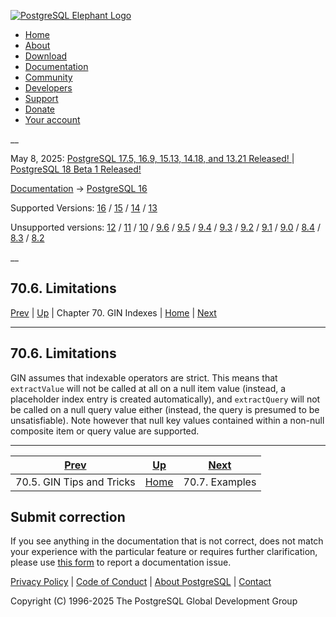 [ ![PostgreSQL Elephant Logo](/media/img/about/press/elephant.png) ](/)

  * [Home](/ "Home")
  * [About](/about/ "About")
  * [Download](/download/ "Download")
  * [Documentation](/docs/ "Documentation")
  * [Community](/community/ "Community")
  * [Developers](/developer/ "Developers")
  * [Support](/support/ "Support")
  * [Donate](/about/donate/ "Donate")
  * [Your account](/account/ "Your account")

__

May 8, 2025: [ PostgreSQL 17.5, 16.9, 15.13, 14.18, and 13.21 Released! ](/about/news/postgresql-175-169-1513-1418-and-1321-released-3072/) | [ PostgreSQL 18 Beta 1 Released! ](/about/news/postgresql-18-beta-1-released-3070/)

[Documentation](/docs/ "Documentation") -> [PostgreSQL
16](/docs/16/index.html)

Supported Versions: [16](/docs/16/gin-limit.html "PostgreSQL 16 -
70.6. Limitations") / [15](/docs/15/gin-limit.html "PostgreSQL 15 -
70.6. Limitations") / [14](/docs/14/gin-limit.html "PostgreSQL 14 -
70.6. Limitations") / [13](/docs/13/gin-limit.html "PostgreSQL 13 -
70.6. Limitations")

Unsupported versions: [12](/docs/12/gin-limit.html "PostgreSQL 12 -
70.6. Limitations") / [11](/docs/11/gin-limit.html "PostgreSQL 11 -
70.6. Limitations") / [10](/docs/10/gin-limit.html "PostgreSQL 10 -
70.6. Limitations") / [9.6](/docs/9.6/gin-limit.html "PostgreSQL 9.6 -
70.6. Limitations") / [9.5](/docs/9.5/gin-limit.html "PostgreSQL 9.5 -
70.6. Limitations") / [9.4](/docs/9.4/gin-limit.html "PostgreSQL 9.4 -
70.6. Limitations") / [9.3](/docs/9.3/gin-limit.html "PostgreSQL 9.3 -
70.6. Limitations") / [9.2](/docs/9.2/gin-limit.html "PostgreSQL 9.2 -
70.6. Limitations") / [9.1](/docs/9.1/gin-limit.html "PostgreSQL 9.1 -
70.6. Limitations") / [9.0](/docs/9.0/gin-limit.html "PostgreSQL 9.0 -
70.6. Limitations") / [8.4](/docs/8.4/gin-limit.html "PostgreSQL 8.4 -
70.6. Limitations") / [8.3](/docs/8.3/gin-limit.html "PostgreSQL 8.3 -
70.6. Limitations") / [8.2](/docs/8.2/gin-limit.html "PostgreSQL 8.2 -
70.6. Limitations")

__

70.6. Limitations  
---  
[Prev](gin-tips.html "70.5. GIN Tips and Tricks")  | [Up](gin.html "Chapter 70. GIN Indexes") | Chapter 70. GIN Indexes | [Home](index.html "PostgreSQL 16.9 Documentation") |  [Next](gin-examples.html "70.7. Examples")  
  
* * *

## 70.6. Limitations #

GIN assumes that indexable operators are strict. This means that
`extractValue` will not be called at all on a null item value (instead, a
placeholder index entry is created automatically), and `extractQuery` will not
be called on a null query value either (instead, the query is presumed to be
unsatisfiable). Note however that null key values contained within a non-null
composite item or query value are supported.

* * *

[Prev](gin-tips.html "70.5. GIN Tips and Tricks")  | [Up](gin.html "Chapter 70. GIN Indexes") |  [Next](gin-examples.html "70.7. Examples")  
---|---|---  
70.5. GIN Tips and Tricks  | [Home](index.html "PostgreSQL 16.9 Documentation") |  70.7. Examples  
  
## Submit correction

If you see anything in the documentation that is not correct, does not match
your experience with the particular feature or requires further clarification,
please use [this form](/account/comments/new/16/gin-limit.html/) to report a
documentation issue.

[Privacy Policy](/about/privacypolicy) | [Code of Conduct](/about/policies/coc/) | [About PostgreSQL](/about/) | [Contact](/about/contact/)  

Copyright (C) 1996-2025 The PostgreSQL Global Development Group

